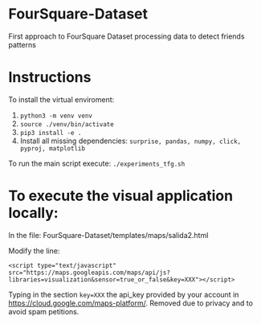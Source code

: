 # FourSquare-Dataset

First approach to FourSquare Dataset processing data to detect friends patterns

# Instructions

To install the virtual enviroment:

1. `python3 -m venv venv`
2. `source ./venv/bin/activate`
3. `pip3 install -e .`
4. Install all missing dependencies: `surprise, pandas, numpy, click, pyproj, matplotlib`

To run the main script execute: `./experiments_tfg.sh`

# To execute the visual application locally:

In the file: FourSquare-Dataset/templates/maps/salida2.html

Modify the line:

`<script type="text/javascript" src="https://maps.googleapis.com/maps/api/js?libraries=visualization&sensor=true_or_false&key=XXX"></script>`

Typing in the section `key=XXX` the api_key provided by your account in https://cloud.google.com/maps-platform/. Removed due to privacy and to avoid spam petitions.
